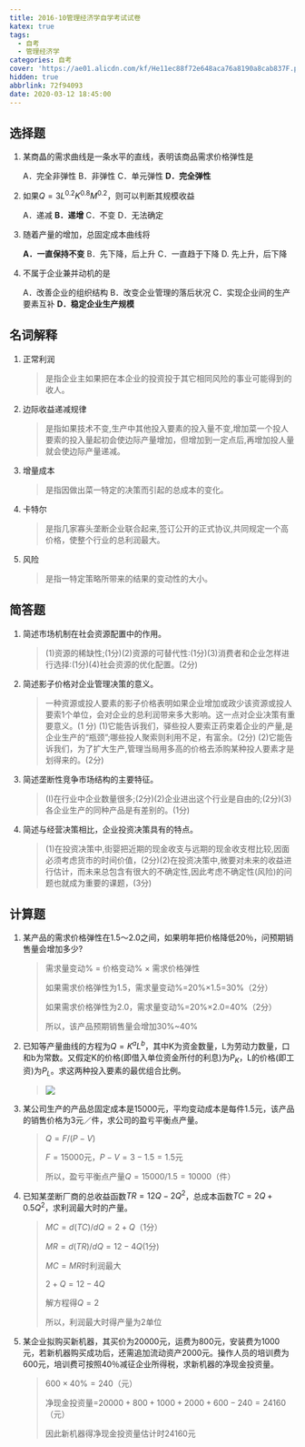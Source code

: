 ```yaml
---
title: 2016-10管理经济学自学考试试卷
katex: true
tags:
  - 自考
  - 管理经济学
categories: 自考
cover: 'https://ae01.alicdn.com/kf/He11ec88f72e648aca76a8190a8cab837F.png'
hidden: true
abbrlink: 72f94093
date: 2020-03-12 18:45:00
---
```


## 选择题

1. 某商晶的需求曲线是一条水平的直线，表明该商品需求价格弹性是

   A．完全非弹性
   B．非弹性
   C．单元弹性
   **D．完全弹性**

2. 如果$Q=3L^{0.2}K^{0.8}M^{0.2}$，则可以判断其规模收益

   A．递减
   **B．递增**
   C．不变
   D．无法确定

3. 随着产量的增加，总固定成本曲线将

   **A．一直保持不变**
   B．先下降，后上升
   C．一直趋于下降
   D. 先上升，后下降

4. 不属于企业兼并动机的是

   A．改善企业的组织结构
   B．改变企业管理的落后状况
   C．实现企业间的生产要素互补
   **D．稳定企业生产规模**



## 名词解释

1. 正常利润

   > 是指企业主如果把在本企业的投资投于其它相同风险的事业可能得到的收人。

2. 边际收益递减规律

   > 是指如果技术不变,生产中其他投入要素的投入量不变,增加菜一个投人要索的投入量起初会使边际产量增加，但增加到一定点后,再增加投人量就会使边际产量递减。

3. 增量成本

   > 是指因做出菜一特定的决策而引起的总成本的变化。

4. 卡特尔

   > 是指几家寡头垄断企业联合起来,签订公开的正式协议,共同规定一个高价格，使整个行业的总利润最大。

5. 风险

   > 是指一特定策略所带来的结果的变动性的大小。

## 简答题

1. 简述市场机制在社会资源配置中的作用。

   > (1)资源的稀缺性;(1分)(2)资源的可替代性:(1分)(3)消费者和企业怎样进行选择:(1分)(4)社会资源的优化配置。(2分)

2. 简述影子价格对企业管理决策的意义。

   > 一种资源或投人要素的影子价格表明如果企业增加或政少该资源或投人要索1个单位，会对企业的总利润带来多大影响。这一点对企业决策有重要意义。(1 分)
   > (1)它能告诉我们，驿些投人要索正药束着企业的产量,是企业生产的“瓶颈”;哪些投人聚索则利用不足，有富余。(2分)
   > (2)它能告诉我们，为了扩大生产,管理当局用多高的价格去添购某种投人要素才是划得来的。(2分)

3. 简述垄断性竞争市场结构的主要特征。

   > (I)在行业中企业数量很多;(2分)(2)企业进出这个行业是自由的;(2分)(3)各企业生产的同种产品是有差别的。(1分)

4. 简述与经营决策相比，企业投资决策具有的特点。

   > (1)在投资决策中,街婴把近期的现金收支与远期的现金收支柑比较,因面必须考虑货市的时间价值，(2分)(2)在投资决策中,微要对未来的收益进行估计，而未来总包含有很大的不确定性,因此考虑不确定性(风险)的问题也就成为重要的课题，(3分)

## 计算题

1. 某产品的需求价格弹性在1.5～2.0之间，如果明年把价格降低20％，问预期销售量会增加多少?

   > 需求量变动% = 价格变动% × 需求价格弹性
   >
   > 如果需求价格弹性为1.5，需求量变动%=20%×1.5=30%（2分）
   >
   > 如果需求价格弹性为2.0，需求量变动%=20%×2.0=40%（2分）
   >
   > 所以，该产品预期销售量会增加30%~40%

2. 已知等产量曲线的方程为$Q=K^aL^b$，其中K为资金数量，L为劳动力数量，口和b为常数。又假定K的价格(即借入单位资金所付的利息)为$P_K$，L的价格(即工资)为$P_L$。求这两种投入要素的最优组合比例。

   > ![](https://ae01.alicdn.com/kf/H5f1035c431f7458e90324afe97fc32e5K.png)

3. 某公司生产的产品总固定成本是15000元，平均变动成本是每件1.5元，该产品的销售价格为3元／件，求公司的盈亏平衡点产量。

   > $Q=F/(P-V)$
   >
   > $F=15000$元，$P-V=3-1.5=1.5$元
   >
   > 所以，盈亏平衡点产量$Q=15000/1.5=10000$（件）

4. 已知某垄断厂商的总收益函数$TR=12Q-2Q^2$，总成本函数$TC=2Q+0.5Q^2$，求利润最大时的产量。

   > $MC = d(TC)/dQ=2+Q$（1分）
   >
   > $MR=d(TR)/dQ=12-4Q$(1分)
   >
   > $MC=MR$时利润最大
   >
   > $2+Q=12-4Q$
   >
   > 解方程得$Q=2$
   >
   > 所以，利润最大时得产量为2单位

5. 某企业拟购买新机器，其买价为20000元，运费为800元，安装费为1000元，若新机器购买成功后，还需追加流动资产2000元。操作人员的培训费为600元，培训费可按照40％减征企业所得税，求新机器的净现金投资量。

   > $600 \times 40\%=240$（元）
   >
   > 净现金投资量=$20000+800+1000+2000+600-240=24160$（元）
   >
   > 因此新机器得净现金投资量估计时24160元

